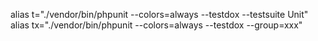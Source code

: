 alias t="./vendor/bin/phpunit  --colors=always --testdox --testsuite Unit"
alias tx="./vendor/bin/phpunit  --colors=always --testdox --group=xxx"
